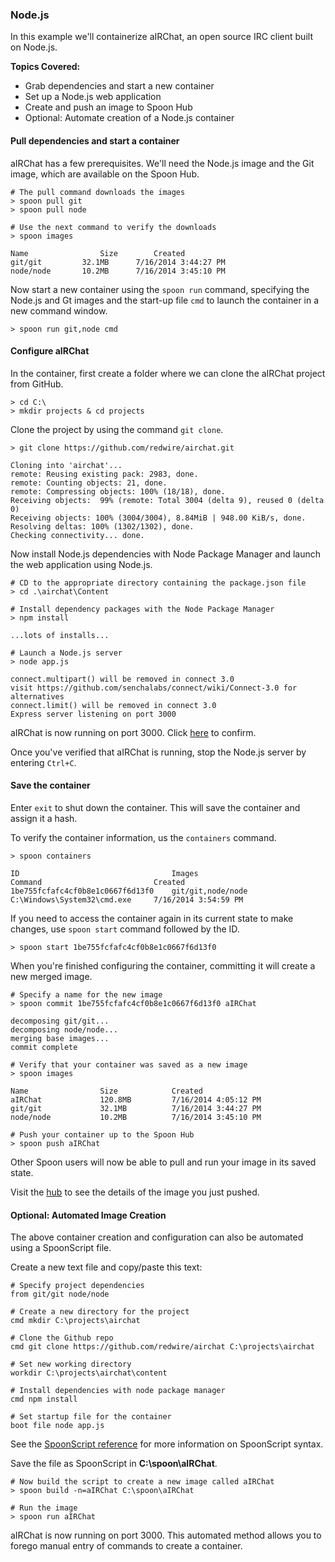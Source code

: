 ### Node.js

In this example we'll containerize aIRChat, an open source IRC client built on Node.js.

**Topics Covered:**

- Grab dependencies and start a new container
- Set up a Node.js web application
- Create and push an image to Spoon Hub
- Optional: Automate creation of a Node.js container

#### Pull dependencies and start a container

aIRChat has a few prerequisites. We'll need the Node.js image and the Git image, which are available on the Spoon Hub.

```
# The pull command downloads the images
> spoon pull git
> spoon pull node

# Use the next command to verify the downloads
> spoon images

Name  				Size 		Created
git/git 		32.1MB   	7/16/2014 3:44:27 PM
node/node		10.2MB   	7/16/2014 3:45:10 PM
```

Now start a new container using the `spoon run` command, specifying the Node.js and Gt images and the start-up file `cmd` to launch the container in a new command window.

```
> spoon run git,node cmd
```

#### Configure aIRChat

In the container, first create a folder where we can clone the aIRChat project from GitHub.

```
> cd C:\
> mkdir projects & cd projects
```

Clone the project by using the command `git clone`.

```
> git clone https://github.com/redwire/airchat.git

Cloning into 'airchat'...
remote: Reusing existing pack: 2983, done.
remote: Counting objects: 21, done.
remote: Compressing objects: 100% (18/18), done.
Receiving objects:  99% (remote: Total 3004 (delta 9), reused 0 (delta 0)
Receiving objects: 100% (3004/3004), 8.84MiB | 948.00 KiB/s, done.
Resolving deltas: 100% (1302/1302), done.
Checking connectivity... done.
```

Now install Node.js dependencies with Node Package Manager and launch the web application using Node.js.

```
# CD to the appropriate directory containing the package.json file
> cd .\airchat\Content

# Install dependency packages with the Node Package Manager
> npm install

...lots of installs...

# Launch a Node.js server
> node app.js

connect.multipart() will be removed in connect 3.0
visit https://github.com/senchalabs/connect/wiki/Connect-3.0 for alternatives
connect.limit() will be removed in connect 3.0
Express server listening on port 3000
```

aIRChat is now running on port 3000.  Click [here](http://localhost:3000) to confirm.

Once you've verified that aIRChat is running, stop the Node.js server by entering `Ctrl+C`.

#### Save the container

Enter `exit` to shut down the container. This will save the container and assign it a hash.

To verify the container information, us the `containers` command.

```
> spoon containers

ID  								Images							Command   						Created
1be755fcfafc4cf0b8e1c0667f6d13f0	git/git,node/node   	        C:\Windows\System32\cmd.exe   	7/16/2014 3:54:59 PM
```

If you need to access the container again in its current state to make changes, use `spoon start` command followed by the ID.

```
> spoon start 1be755fcfafc4cf0b8e1c0667f6d13f0
```

When you're finished configuring the container, committing it will create a new merged image.

```
# Specify a name for the new image
> spoon commit 1be755fcfafc4cf0b8e1c0667f6d13f0 aIRChat

decomposing git/git...
decomposing node/node...
merging base images...
commit complete

# Verify that your container was saved as a new image
> spoon images

Name  				Size 			Created
aIRChat 		    120.8MB  		7/16/2014 4:05:12 PM
git/git 		    32.1MB   		7/16/2014 3:44:27 PM
node/node		    10.2MB   		7/16/2014 3:45:10 PM

# Push your container up to the Spoon Hub
> spoon push aIRChat
```

Other Spoon users will now be able to pull and run your image in its saved state.

Visit the [hub](/hub) to see the details of the image you just pushed.

#### Optional: Automated Image Creation

The above container creation and configuration can also be automated using a SpoonScript file.

Create a new text file and copy/paste this text:

```
# Specify project dependencies
from git/git node/node

# Create a new directory for the project
cmd mkdir C:\projects\airchat

# Clone the Github repo
cmd git clone https://github.com/redwire/airchat C:\projects\airchat

# Set new working directory
workdir C:\projects\airchat\content

# Install dependencies with node package manager
cmd npm install

# Set startup file for the container
boot file node app.js
```

See the [SpoonScript reference](/docs/reference/spoonscript) for more information on SpoonScript syntax.

Save the file as SpoonScript in **C:\\spoon\aIRChat**.

```
# Now build the script to create a new image called aIRChat
> spoon build -n=aIRChat C:\spoon\aIRChat

# Run the image
> spoon run aIRChat
```

aIRChat is now running on port 3000. This automated method allows you to forego manual entry of commands to create a container.